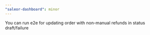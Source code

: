```yaml
---
"saleor-dashboard": minor
---
```


You can run e2e for updating order with non-manual refunds in status draft/failure
